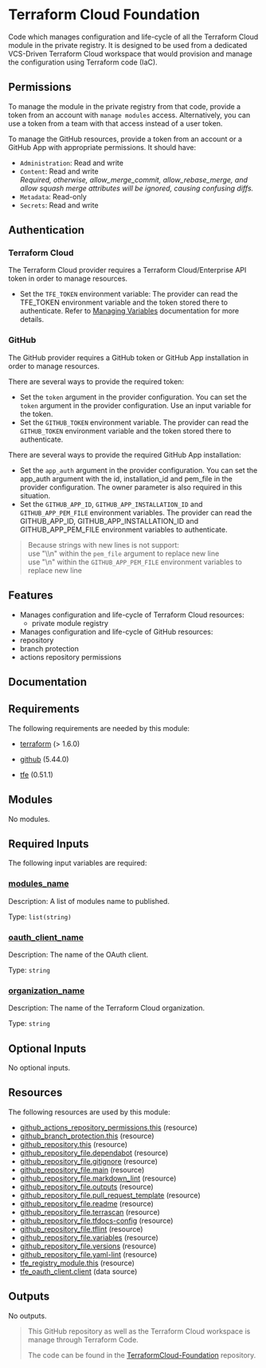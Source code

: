 <!-- BEGIN_TF_DOCS -->
# Terraform Cloud Foundation

Code which manages configuration and life-cycle of all the Terraform Cloud
module in the private registry. It is designed to be used from a dedicated
VCS-Driven Terraform Cloud workspace that would provision and manage the
configuration using Terraform code (IaC).

## Permissions

To manage the module in the private registry from that code, provide a token
from an account with `manage modules` access. Alternatively, you can use a
token from a team with that access instead of a user token.

To manage the GitHub resources, provide a token from an account or a GitHub App with
appropriate permissions. It should have:

* `Administration`: Read and write
* `Content`: Read and write</br>
  *Required, otherwise, allow\_merge\_commit, allow\_rebase\_merge, and allow squash
  merge attributes will be ignored, causing confusing diffs.*
* `Metadata`: Read-only
* `Secrets`: Read and write

## Authentication

### Terraform Cloud

The Terraform Cloud provider requires a Terraform Cloud/Enterprise API token in
order to manage resources.

* Set the `TFE_TOKEN` environment variable: The provider can read the TFE\_TOKEN environment variable and the token stored there
to authenticate. Refer to [Managing Variables](https://developer.hashicorp.com/terraform/cloud-docs/workspaces/variables/managing-variables) documentation for more details.

### GitHub

The GitHub provider requires a GitHub token or GitHub App installation in order to manage resources.

There are several ways to provide the required token:

* Set the `token` argument in the provider configuration. You can set the `token` argument in the provider configuration. Use an
input variable for the token.
* Set the `GITHUB_TOKEN` environment variable. The provider can read the `GITHUB_TOKEN` environment variable and the token stored there
to authenticate.

There are several ways to provide the required GitHub App installation:

* Set the `app_auth` argument in the provider configuration. You can set the app\_auth argument with the id, installation\_id and pem\_file
in the provider configuration. The owner parameter is also required in this situation.
* Set the `GITHUB_APP_ID`, `GITHUB_APP_INSTALLATION_ID` and `GITHUB_APP_PEM_FILE` environment variables. The provider can read the GITHUB\_APP\_ID,
GITHUB\_APP\_INSTALLATION\_ID and GITHUB\_APP\_PEM\_FILE environment variables to authenticate.

> Because strings with new lines is not support:</br>
> use "\\\n" within the `pem_file` argument to replace new line</br>
> use "\n" within the `GITHUB_APP_PEM_FILE` environment variables to replace new line</br>

## Features

* Manages configuration and life-cycle of Terraform Cloud resources:
  * private module registry
* Manages configuration and life-cycle of GitHub resources:
* repository
* branch protection
* actions repository permissions

## Documentation

## Requirements

The following requirements are needed by this module:

- <a name="requirement_terraform"></a> [terraform](#requirement\_terraform) (> 1.6.0)

- <a name="requirement_github"></a> [github](#requirement\_github) (5.44.0)

- <a name="requirement_tfe"></a> [tfe](#requirement\_tfe) (0.51.1)

## Modules

No modules.

## Required Inputs

The following input variables are required:

### <a name="input_modules_name"></a> [modules\_name](#input\_modules\_name)

Description: A list of modules name to published.

Type: `list(string)`

### <a name="input_oauth_client_name"></a> [oauth\_client\_name](#input\_oauth\_client\_name)

Description: The name of the OAuth client.

Type: `string`

### <a name="input_organization_name"></a> [organization\_name](#input\_organization\_name)

Description: The name of the Terraform Cloud organization.

Type: `string`

## Optional Inputs

No optional inputs.

## Resources

The following resources are used by this module:

- [github_actions_repository_permissions.this](https://registry.terraform.io/providers/integrations/github/5.44.0/docs/resources/actions_repository_permissions) (resource)
- [github_branch_protection.this](https://registry.terraform.io/providers/integrations/github/5.44.0/docs/resources/branch_protection) (resource)
- [github_repository.this](https://registry.terraform.io/providers/integrations/github/5.44.0/docs/resources/repository) (resource)
- [github_repository_file.dependabot](https://registry.terraform.io/providers/integrations/github/5.44.0/docs/resources/repository_file) (resource)
- [github_repository_file.gitignore](https://registry.terraform.io/providers/integrations/github/5.44.0/docs/resources/repository_file) (resource)
- [github_repository_file.main](https://registry.terraform.io/providers/integrations/github/5.44.0/docs/resources/repository_file) (resource)
- [github_repository_file.markdown_lint](https://registry.terraform.io/providers/integrations/github/5.44.0/docs/resources/repository_file) (resource)
- [github_repository_file.outputs](https://registry.terraform.io/providers/integrations/github/5.44.0/docs/resources/repository_file) (resource)
- [github_repository_file.pull_request_template](https://registry.terraform.io/providers/integrations/github/5.44.0/docs/resources/repository_file) (resource)
- [github_repository_file.readme](https://registry.terraform.io/providers/integrations/github/5.44.0/docs/resources/repository_file) (resource)
- [github_repository_file.terrascan](https://registry.terraform.io/providers/integrations/github/5.44.0/docs/resources/repository_file) (resource)
- [github_repository_file.tfdocs-config](https://registry.terraform.io/providers/integrations/github/5.44.0/docs/resources/repository_file) (resource)
- [github_repository_file.tflint](https://registry.terraform.io/providers/integrations/github/5.44.0/docs/resources/repository_file) (resource)
- [github_repository_file.variables](https://registry.terraform.io/providers/integrations/github/5.44.0/docs/resources/repository_file) (resource)
- [github_repository_file.versions](https://registry.terraform.io/providers/integrations/github/5.44.0/docs/resources/repository_file) (resource)
- [github_repository_file.yaml-lint](https://registry.terraform.io/providers/integrations/github/5.44.0/docs/resources/repository_file) (resource)
- [tfe_registry_module.this](https://registry.terraform.io/providers/hashicorp/tfe/0.51.1/docs/resources/registry_module) (resource)
- [tfe_oauth_client.client](https://registry.terraform.io/providers/hashicorp/tfe/0.51.1/docs/data-sources/oauth_client) (data source)

## Outputs

No outputs.

<!-- markdownlint-enable -->
<!-- markdownlint-disable first-line-h1 -->
> This GitHub repository as well as the Terraform Cloud workspace is manage
> through Terraform Code.
>
> The code can be found in the [TerraformCloud-Foundation](https://github.com/benyboy84/TerraformCloud-Foundation) repository.
<!-- END_TF_DOCS -->
